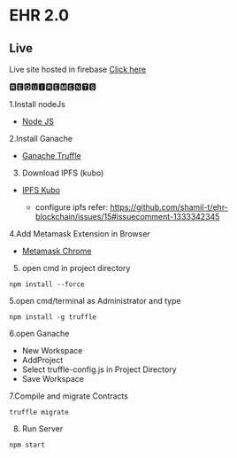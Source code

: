 # EHR 2.0


## Live
Live site hosted in firebase
 [Click here](https://ehr-2-0.web.app/)

🆁🅴🆀🆄🅸🆁🅴🅼🅴🅽🆃🆂

1.Install nodeJs

* [Node JS](https://nodejs.org/en/download/)

2.Install Ganache

* [Ganache Truffle](https://www.trufflesuite.com/ganache)

3. Download IPFS (kubo)

* [IPFS Kubo](https://dist.ipfs.tech/#go-ipfs)

  - configure ipfs refer: https://github.com/shamil-t/ehr-blockchain/issues/15#issuecomment-1333342345

4.Add Metamask Extension in Browser

* [Metamask Chrome](https://chrome.google.com/webstore/detail/metamask/nkbihfbeogaeaoehlefnkodbefgpgknn?hl=en-US)

5. open cmd in project directory

```
npm install --force
```

5.open cmd/terminal as Administrator and type

```
npm install -g truffle
```

6.open Ganache
 
 *  New Workspace
 *  AddProject
 *  Select truffle-config.js in Project Directory
 *  Save Workspace

7.Compile and migrate Contracts
 ```
 truffle migrate
 ```
8. Run Server

```
npm start
```


